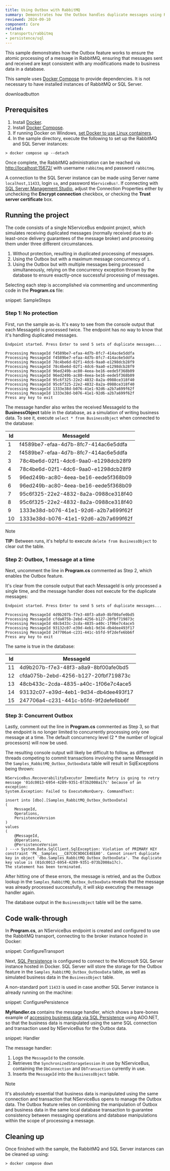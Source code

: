 ```yaml
---
title: Using Outbox with RabbitMQ
summary: Demonstrates how the Outbox handles duplicate messages using RabbitMQ and SQL Server hosted in Docker containers.
reviewed: 2024-09-10
component: Core
related:
- transports/rabbitmq
- persistence/sql
---
```


This sample demonstrates how the Outbox feature works to ensure the atomic processing of a message in RabbitMQ, ensuring that messages sent and received are kept consistent with any modifications made to business data in a database.

This sample uses [Docker Compose](https://docs.docker.com/compose/) to provide dependencies. It is not necessary to have installed instances of RabbitMQ or SQL Server.

downloadbutton

## Prerequisites

1. Install [Docker](https://www.docker.com/products/docker-desktop).
2. Install [Docker Compose](https://docs.docker.com/compose/install/).
3. If running Docker on Windows, [set Docker to use Linux containers](https://docs.docker.com/docker-for-windows/#switch-between-windows-and-linux-containers).
4. In the sample directory, execute the following to set up the RabbitMQ and SQL Server instances:

```shell
> docker compose up --detach
```

Once complete, the RabbitMQ administration can be reached via [http://localhost:15672/](http://localhost:15672/) with username `rabbitmq` and password `rabbitmq`.

A connection to the SQL Server instance can be made using Server name `localhost,11433`, login `sa`, and password `NServiceBus!`. If connecting with [SQL Server Management Studio](https://www.hanselman.com/blog/DownloadSQLServerExpress.aspx), adjust the Connection Properties either by unchecking the **Encrypt connection** checkbox, or checking the **Trust server certificate** box.


## Running the project

The code consists of a single NServiceBus endpoint project, which simulates receiving duplicated messages (normally received due to at-least-once delivery guarantees of the message broker) and processing them under three different circumstances.

1. Without protection, resulting in duplicated processing of messages.
2. Using the Outbox but with a maximum message concurrency of `1`.
3. Using the Outbox but with multiple messages being processed simultaneously, relying on the concurrency exception thrown by the database to ensure exactly-once successful processing of messages.

Selecting each step is accomplished via commenting and uncommenting code in the **Program.cs** file:

snippet: SampleSteps


### Step 1: No protection

First, run the sample as-is. It's easy to see from the console output that each MessageId is processed twice. The endpoint has no way to know that it's handling duplicated messages.

```
Endpoint started. Press Enter to send 5 sets of duplicate messages...

Processing MessageId f4589be7-efaa-4d7b-8fc7-414ac6e5ddfa
Processing MessageId f4589be7-efaa-4d7b-8fc7-414ac6e5ddfa
Processing MessageId 78c4be6d-02f1-4dc6-9aa0-e1298dcb28f9
Processing MessageId 78c4be6d-02f1-4dc6-9aa0-e1298dcb28f9
Processing MessageId 96ed249b-ac80-4eea-be16-eede5f368b09
Processing MessageId 96ed249b-ac80-4eea-be16-eede5f368b09
Processing MessageId 95c6f325-22e2-4832-8a2a-0988ce318f40
Processing MessageId 95c6f325-22e2-4832-8a2a-0988ce318f40
Processing MessageId 1333e38d-b076-41e1-92d6-a2b7a699f62f
Processing MessageId 1333e38d-b076-41e1-92d6-a2b7a699f62f
Press any key to exit
```

The message handler also writes the received MessageId to the **BusinessObject** table in the database, as a simulation of writing business data. To see it, execute `select * from BusinessObject` when connected to the database:

| Id | MessageId |
|----|--------------------------------------|
| 1 | f4589be7-efaa-4d7b-8fc7-414ac6e5ddfa |
| 2 | f4589be7-efaa-4d7b-8fc7-414ac6e5ddfa |
| 3 | 78c4be6d-02f1-4dc6-9aa0-e1298dcb28f9 |
| 4 | 78c4be6d-02f1-4dc6-9aa0-e1298dcb28f9 |
| 5 | 96ed249b-ac80-4eea-be16-eede5f368b09 |
| 6 | 96ed249b-ac80-4eea-be16-eede5f368b09 |
| 7 | 95c6f325-22e2-4832-8a2a-0988ce318f40 |
| 8 | 95c6f325-22e2-4832-8a2a-0988ce318f40 |
| 9 | 1333e38d-b076-41e1-92d6-a2b7a699f62f |
| 10 | 1333e38d-b076-41e1-92d6-a2b7a699f62f |

> [!NOTE]
> **TIP:** Between runs, it's helpful to execute `delete from BusinessObject` to clear out the table.


### Step 2: Outbox, 1 message at a time

Next, uncomment the line in **Program.cs** commented as Step 2, which enables the Outbox feature.

It's clear from the console output that each MessageId is only processed a single time, and the message handler does not execute for the duplicate messages:

```
Endpoint started. Press Enter to send 5 sets of duplicate messages...

Processing MessageId 4d9b207b-f7e3-48f3-a8a9-8bf00afe0bd5
Processing MessageId cfda075b-2ebd-4256-b127-20fbf719873c
Processing MessageId 48cb433c-2cda-4835-a40c-1f06e7c4ace5
Processing MessageId 93132c07-e39d-4eb1-9d34-db4dee493f17
Processing MessageId 247706a4-c231-441c-b5fd-9f2defe6bb6f
Press any key to exit
```

The same is true in the database:

| Id | MessageId |
|----|--------------------------------------|
| 11 | 4d9b207b-f7e3-48f3-a8a9-8bf00afe0bd5 |
| 12 | cfda075b-2ebd-4256-b127-20fbf719873c |
| 13 | 48cb433c-2cda-4835-a40c-1f06e7c4ace5 |
| 14 | 93132c07-e39d-4eb1-9d34-db4dee493f17 |
| 15 | 247706a4-c231-441c-b5fd-9f2defe6bb6f |

### Step 3: Concurrent Outbox

Lastly, comment out the line in **Program.cs** commented as Step 3, so that the endpoint is no longer limited to concurrently processing only one message at a time. The default concurrency level (2 * the number of logical processors) will now be used.

The resulting console output will likely be difficult to follow, as different threads competing to commit transactions involving the same MessageId in the `Samples_RabbitMQ_Outbox_OutboxData` table will result in SqlExceptions being thrown:

```
NServiceBus.RecoverabilityExecutor Immediate Retry is going to retry message '01dc0013-6954-4289-9351-073b2008a17c' because of an exception:
System.Exception: Failed to ExecuteNonQuery. CommandText:

insert into [dbo].[Samples_RabbitMQ_Outbox_OutboxData]
(
    MessageId,
    Operations,
    PersistenceVersion
)
values
(
    @MessageId,
    @Operations,
    @PersistenceVersion
) ---> System.Data.SqlClient.SqlException: Violation of PRIMARY KEY constraint 'PK__Samples___C87C0C9D6CE4EEA0'. Cannot insert duplicate key in object 'dbo.Samples_RabbitMQ_Outbox_OutboxData'. The duplicate key value is (01dc0013-6954-4289-9351-073b2008a17c).
The statement has been terminated.
```

After hitting one of these errors, the message is retried, and as the Outbox lookup in the `Samples_RabbitMQ_Outbox_OutboxData` reveals that the message was already processed successfully, it will skip executing the message handler again.

The database output in the `BusinessObject` table will be the same.

## Code walk-through

In **Program.cs**, an NServiceBus endpoint is created and configured to use the RabbitMQ transport, connecting to the broker instance hosted in Docker:

snippet: ConfigureTransport

Next, [SQL Persistence](/persistence/sql/) is configured to connect to the Microsoft SQL Server instance hosted in Docker. SQL Server will store the storage for the Outbox feature in the `Samples_RabbitMQ_Outbox_OutboxData` table, as well as simulated business data in the `BusinessObject` table.

A non-standard port `11433` is used in case another SQL Server instance is already running on the machine:

snippet: ConfigurePersistence

**MyHandler.cs** contains the message handler, which shows a bare-bones example of [accessing business data via SQL Persistence](/persistence/sql/accessing-data.md) using ADO.NET, so that the business data is manipulated using the same SQL connection and transaction used by NServiceBus for the Outbox data.

snippet: Handler

The message handler:

1. Logs the `MessageId` to the console.
2. Retrieves the `SynchronizedStorageSession` in use by NServiceBus, containing the `DbConnection` and `DbTransaction` currently in use.
3. Inserts the `MessageId` into the `BusinessObject` table.

> [!NOTE]
> It's absolutely essential that business data is manipulated using the same connection and transaction that NServiceBus opens to manage the Outbox data. The Outbox feature relies on combining the manipulation of Outbox and business data in the same local database transaction to guarantee consistency between messaging operations and database manipulations within the scope of processing a message.


## Cleaning up

Once finished with the sample, the RabbitMQ and SQL Server instances can be cleaned up using:

```shell
> docker compose down
```
